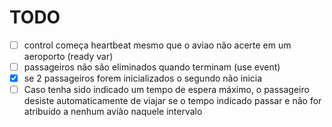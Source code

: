 # TODO

- [ ] control começa heartbeat mesmo que o aviao não acerte em um aeroporto (ready var)
- [ ] passageiros não são eliminados quando terminam (use event)
- [x] se 2 passageiros forem inicializados o segundo não inicia
- [ ]  Caso tenha sido indicado um tempo de espera máximo, o passageiro desiste automaticamente de viajar se o tempo indicado passar e não for atribuído a nenhum avião naquele intervalo
